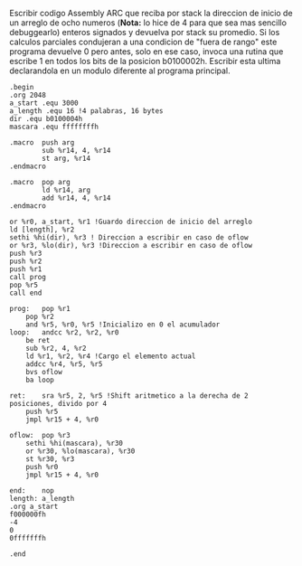 Escribir codigo Assembly ARC que reciba por stack la direccion de inicio de un arreglo de ocho numeros (**Nota:** lo hice de 4 para que sea mas sencillo debuggearlo) enteros signados y devuelva por stack su promedio. Si los calculos parciales condujeran a una condicion de "fuera de rango" este programa devuelve 0 pero antes, solo en ese caso, invoca una rutina que escribe 1 en todos los bits de la posicion b0100002h. Escribir esta ultima declarandola en un modulo diferente al programa principal.


```assembly
.begin
.org 2048
a_start .equ 3000
a_length .equ 16 !4 palabras, 16 bytes
dir .equ b0100004h
mascara .equ ffffffffh

.macro  push arg
        sub %r14, 4, %r14
        st arg, %r14
.endmacro

.macro  pop arg
        ld %r14, arg
        add %r14, 4, %r14
.endmacro

or %r0, a_start, %r1 !Guardo direccion de inicio del arreglo
ld [length], %r2
sethi %hi(dir), %r3 ! Direccion a escribir en caso de oflow
or %r3, %lo(dir), %r3 !Direccion a escribir en caso de oflow
push %r3
push %r2
push %r1
call prog
pop %r5
call end

prog:	pop %r1
	pop %r2
	and %r5, %r0, %r5 !Inicializo en 0 el acumulador
loop: 	andcc %r2, %r2, %r0
	be ret
	sub %r2, 4, %r2
	ld %r1, %r2, %r4 !Cargo el elemento actual
	addcc %r4, %r5, %r5
	bvs oflow
	ba loop

ret:	sra %r5, 2, %r5 !Shift aritmetico a la derecha de 2 posiciones, divido por 4
	push %r5
	jmpl %r15 + 4, %r0

oflow: 	pop %r3
	sethi %hi(mascara), %r30
	or %r30, %lo(mascara), %r30
	st %r30, %r3
	push %r0
	jmpl %r15 + 4, %r0

end:	nop
length:	a_length
.org a_start
f000000fh
-4
0
0fffffffh

.end
```
